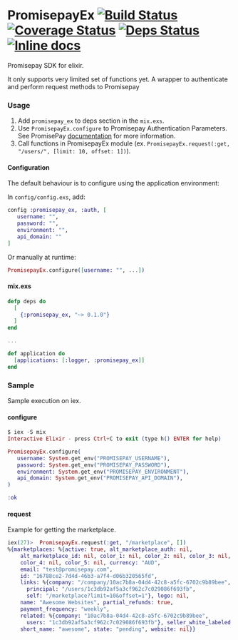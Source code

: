 # PromisepayEx [![Build Status](https://circleci.com/gh/psyfear/promisepay_ex.svg?style=shield&circle-token=:circle-token "Build Status")](https://circleci.com/gh/psyfear/promisepay_ex) [![Coverage Status](https://coveralls.io/repos/github/psyfear/promisepay_ex/badge.svg?branch=master)](https://coveralls.io/github/psyfear/promisepay_ex?branch=master) [![Deps Status](https://beta.hexfaktor.org/badge/all/github/psyfear/promisepay_ex.svg)](https://beta.hexfaktor.org/github/psyfear/promisepay_ex) [![Inline docs](https://inch-ci.org/github/psyfear/promisepay_ex.svg)](https://inch-ci.org/github/psyfear/promisepay_ex)

Promisepay SDK for elixir.

It only supports very limited set of functions yet. A wrapper to authenticate and perform request methods to Promisepay

### Usage
1. Add `promisepay_ex` to deps section in the `mix.exs`.
2. Use `PromisepayEx.configure` to Promisepay Authentication Parameters. See PromisePay <a href="https://reference.promisepay.com/" target="_blank">documentation</a> for more information.
3. Call functions in PromisepayEx module (ex. `PromisepayEx.request(:get, "/users/", [limit: 10, offset: 1])`).

#### Configuration

The default behaviour is to configure using the application environment:

In `config/config.exs`, add:

```elixir
config :promisepay_ex, :auth, [
   username: "",
   password: "",
   environment: "",
   api_domain: ""
]
```

Or manually at runtime:

```elixir
PromisepayEx.configure([username: "", ...])
```

#### mix.exs
```elixir
defp deps do
  [
    {:promisepay_ex, "~> 0.1.0"}
  ]
end

...

def application do
  [applications: [:logger, :promisepay_ex]]
end
```

### Sample
Sample execution on iex.

#### configure
```Elixir
$ iex -S mix
Interactive Elixir - press Ctrl+C to exit (type h() ENTER for help)
```
```Elixir
PromisepayEx.configure(
   username: System.get_env("PROMISEPAY_USERNAME"),
   password: System.get_env("PROMISEPAY_PASSWORD"),
   environment: System.get_env("PROMISEPAY_ENVIRONMENT"),
   api_domain: System.get_env("PROMISEPAY_API_DOMAIN"),
)

:ok
```

#### request
Example for getting the marketplace.
```Elixir
iex(27)>  PromisepayEx.request(:get, "/marketplace", [])
%{marketplaces: %{active: true, alt_marketplace_auth: nil,
    alt_marketplace_id: nil, color_1: nil, color_2: nil, color_3: nil,
    color_4: nil, color_5: nil, currency: "AUD",
    email: "test@promisepay.com",
    id: "16788ce2-7d4d-46b3-a7f4-d06b320565fd",
    links: %{company: "/company/10ac7b8a-04d4-42c8-a5fc-6702c9b89bee",
      principal: "/users/1c3db92af5a3cf962c7c029086f693fb",
      self: "/marketplace?limit=10&offset=1"}, logo: nil,
    name: "Awesome Websites", partial_refunds: true,
    payment_frequency: "weekly",
    related: %{company: "10ac7b8a-04d4-42c8-a5fc-6702c9b89bee",
      users: "1c3db92af5a3cf962c7c029086f693fb"}, seller_white_labeled: false,
    short_name: "awesome", state: "pending", website: nil}}
```
